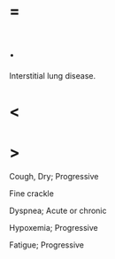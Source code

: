 # =

# .

Interstitial lung disease.

# <

# >

Cough, Dry; Progressive

Fine crackle

Dyspnea; Acute or chronic

Hypoxemia; Progressive

Fatigue; Progressive
